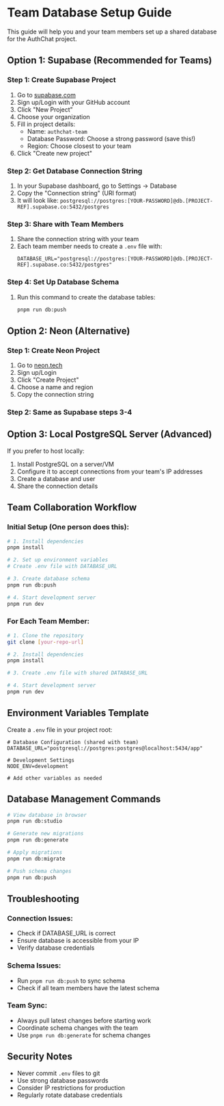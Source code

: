 # Team Database Setup Guide

This guide will help you and your team members set up a shared database for the AuthChat project.

## Option 1: Supabase (Recommended for Teams)

### Step 1: Create Supabase Project
1. Go to [supabase.com](https://supabase.com)
2. Sign up/Login with your GitHub account
3. Click "New Project"
4. Choose your organization
5. Fill in project details:
   - Name: `authchat-team`
   - Database Password: Choose a strong password (save this!)
   - Region: Choose closest to your team
6. Click "Create new project"

### Step 2: Get Database Connection String
1. In your Supabase dashboard, go to Settings → Database
2. Copy the "Connection string" (URI format)
3. It will look like: `postgresql://postgres:[YOUR-PASSWORD]@db.[PROJECT-REF].supabase.co:5432/postgres`

### Step 3: Share with Team Members
1. Share the connection string with your team
2. Each team member needs to create a `.env` file with:
   ```
   DATABASE_URL="postgresql://postgres:[YOUR-PASSWORD]@db.[PROJECT-REF].supabase.co:5432/postgres"
   ```

### Step 4: Set Up Database Schema
1. Run this command to create the database tables:
   ```bash
   pnpm run db:push
   ```

## Option 2: Neon (Alternative)

### Step 1: Create Neon Project
1. Go to [neon.tech](https://neon.tech)
2. Sign up/Login
3. Click "Create Project"
4. Choose a name and region
5. Copy the connection string

### Step 2: Same as Supabase steps 3-4

## Option 3: Local PostgreSQL Server (Advanced)

If you prefer to host locally:

1. Install PostgreSQL on a server/VM
2. Configure it to accept connections from your team's IP addresses
3. Create a database and user
4. Share the connection details

## Team Collaboration Workflow

### Initial Setup (One person does this):
```bash
# 1. Install dependencies
pnpm install

# 2. Set up environment variables
# Create .env file with DATABASE_URL

# 3. Create database schema
pnpm run db:push

# 4. Start development server
pnpm run dev
```

### For Each Team Member:
```bash
# 1. Clone the repository
git clone [your-repo-url]

# 2. Install dependencies
pnpm install

# 3. Create .env file with shared DATABASE_URL

# 4. Start development server
pnpm run dev
```

## Environment Variables Template

Create a `.env` file in your project root:

```env
# Database Configuration (shared with team)
DATABASE_URL="postgresql://postgres:postgres@localhost:5434/app"

# Development Settings
NODE_ENV=development

# Add other variables as needed
```

## Database Management Commands

```bash
# View database in browser
pnpm run db:studio

# Generate new migrations
pnpm run db:generate

# Apply migrations
pnpm run db:migrate

# Push schema changes
pnpm run db:push
```

## Troubleshooting

### Connection Issues:
- Check if DATABASE_URL is correct
- Ensure database is accessible from your IP
- Verify database credentials

### Schema Issues:
- Run `pnpm run db:push` to sync schema
- Check if all team members have the latest schema

### Team Sync:
- Always pull latest changes before starting work
- Coordinate schema changes with the team
- Use `pnpm run db:generate` for schema changes

## Security Notes

- Never commit `.env` files to git
- Use strong database passwords
- Consider IP restrictions for production
- Regularly rotate database credentials

